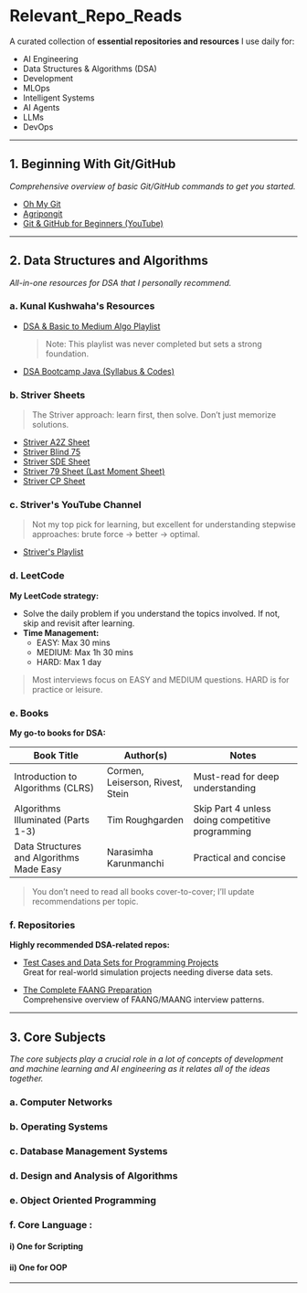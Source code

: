# Relevant_Repo_Reads

A curated collection of **essential repositories and resources** I use daily for:
- AI Engineering
- Data Structures & Algorithms (DSA)
- Development
- MLOps
- Intelligent Systems
- AI Agents
- LLMs
- DevOps

---

## 1. Beginning With Git/GitHub

*Comprehensive overview of basic Git/GitHub commands to get you started.*

- [Oh My Git](http://ohmygit.org)
- [Agripongit](http://agripongit.vincenttunru.com)
- [Git & GitHub for Beginners (YouTube)](http://youtube.com/watch?v=apGV9Kg7ics&list=PL9gnSGHSqcnr_DxHsP7AW9ftq0AtAyYqJ&index=4)

---

## 2. Data Structures and Algorithms

*All-in-one resources for DSA that I personally recommend.*

### a. Kunal Kushwaha's Resources

- [DSA & Basic to Medium Algo Playlist](https://www.youtube.com/playlist?list=PL9gnSGHSqcnr_DxHsP7AW9ftq0AtAyYqJ)  
  > Note: This playlist was never completed but sets a strong foundation.
- [DSA Bootcamp Java (Syllabus & Codes)](https://github.com/kunal-kushwaha/DSA-Bootcamp-Java)

### b. Striver Sheets

> The Striver approach: learn first, then solve. Don’t just memorize solutions.

- [Striver A2Z Sheet](https://takeuforward.org/strivers-a2z-dsa-course/strivers-a2z-dsa-course-sheet-2)
- [Striver Blind 75](https://takeuforward.org/interviews/blind-75-leetcode-problems-detailed-video-solutions)
- [Striver SDE Sheet](https://takeuforward.org/interviews/strivers-sde-sheet-top-coding-interview-problems)
- [Striver 79 Sheet (Last Moment Sheet)](https://takeuforward.org/interview-sheets/strivers-79-last-moment-dsa-sheet-ace-interviews)
- [Striver CP Sheet](https://takeuforward.org/interview-experience/strivers-cp-sheet)

### c. Striver's YouTube Channel

> Not my top pick for learning, but excellent for understanding stepwise approaches: brute force → better → optimal.

- [Striver's Playlist](https://www.youtube.com/playlist?list=PLgUwDviBIf0oF6QL8m22w1hIDC1vJ_BHz)

### d. LeetCode

**My LeetCode strategy:**

- Solve the daily problem if you understand the topics involved. If not, skip and revisit after learning.
- **Time Management:**
  - EASY: Max 30 mins
  - MEDIUM: Max 1h 30 mins
  - HARD: Max 1 day

> Most interviews focus on EASY and MEDIUM questions. HARD is for practice or leisure.

### e. Books

**My go-to books for DSA:**

| Book Title                                   | Author(s)                                | Notes                                                    |
|-----------------------------------------------|------------------------------------------|----------------------------------------------------------|
| Introduction to Algorithms (CLRS)             | Cormen, Leiserson, Rivest, Stein         | Must-read for deep understanding                         |
| Algorithms Illuminated (Parts 1-3)            | Tim Roughgarden                          | Skip Part 4 unless doing competitive programming         |
| Data Structures and Algorithms Made Easy      | Narasimha Karunmanchi                    | Practical and concise                                    |

> You don’t need to read all books cover-to-cover; I’ll update recommendations per topic.

### f. Repositories

**Highly recommended DSA-related repos:**

- [Test Cases and Data Sets for Programming Projects](https://github.com/beaunus/stanford-algs)  
  Great for real-world simulation projects needing diverse data sets.

- [The Complete FAANG Preparation](https://github.com/AkashSingh3031/The-Complete-FAANG-Preparation)  
  Comprehensive overview of FAANG/MAANG interview patterns.

---

## 3. Core Subjects 

*The core subjects play a crucial role in a lot of concepts of development and machine learning and AI engineering as it relates all of the ideas together.*

### a. Computer Networks

### b. Operating Systems 

### c. Database Management Systems

### d. Design and Analysis of Algorithms

### e. Object Oriented Programming

### f. Core Language :
####    i) One for Scripting
####   ii) One for OOP

---
